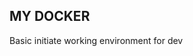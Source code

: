 **MY DOCKER**
-------------------------------------------------------
Basic initiate working environment for dev

